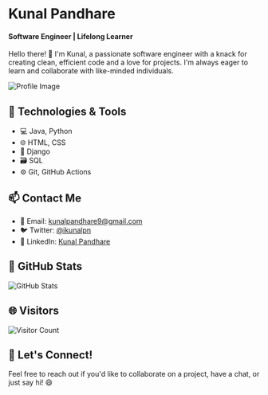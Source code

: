 # Kunal Pandhare

#### Software Engineer | Lifelong Learner

Hello there! 👋 I'm Kunal, a passionate software engineer with a knack for creating clean, efficient code and a love for projects. I'm always eager to learn and collaborate with like-minded individuals.

![Profile Image](https://media.licdn.com/dms/image/C4D03AQH8IBb2Fi4gXA/profile-displayphoto-shrink_400_400/0/1664123686559?e=1701907200&v=beta&t=VV8nfB9tYzkj3lubn57g3HsL2tuqVeiBbt6foLPiqZM)

## 🔧 Technologies & Tools

- 💻 Java, Python
- 🌐 HTML, CSS
- 🚀 Django
- 🗃️ SQL
- ⚙️ Git, GitHub Actions

## 📫 Contact Me

- 📧 Email: kunalpandhare9@gmail.com
- 🐦 Twitter: [@ikunalpn](https://twitter.com/ikunalpn)
- 💼 LinkedIn: [Kunal Pandhare](https://www.linkedin.com/in/kunalpandhare/)

## 🚀 GitHub Stats

![GitHub Stats](https://github-readme-stats.vercel.app/api?username=ikunalpn&show_icons=true&theme=dark)

## 🌐 Visitors

![Visitor Count](https://visitor-badge.laobi.icu/badge?page_id=ikunalpn.ikunalpn)

## 🤝 Let's Connect!

Feel free to reach out if you'd like to collaborate on a project, have a chat, or just say hi! 😄
